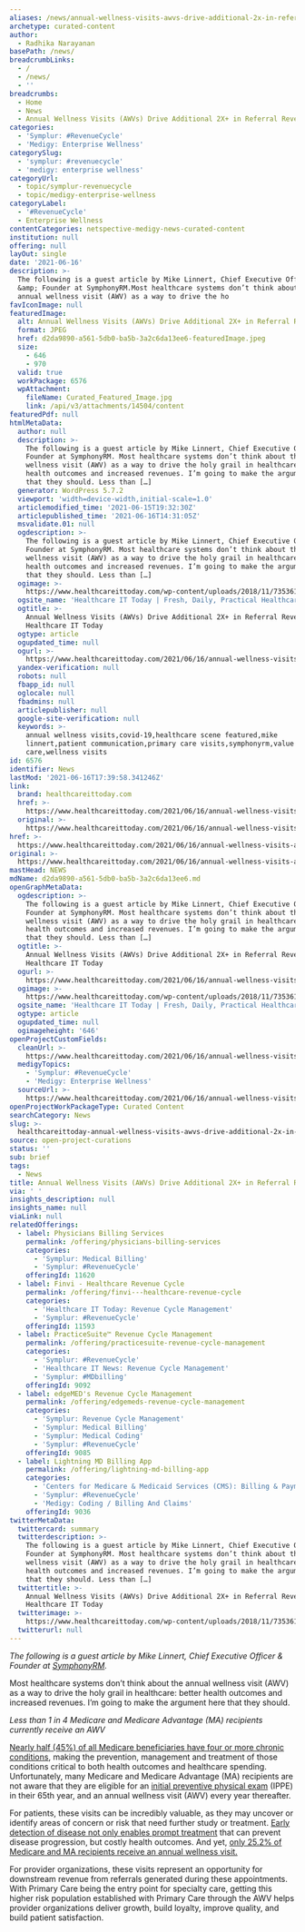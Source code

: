 ```yaml
---
aliases: /news/annual-wellness-visits-awvs-drive-additional-2x-in-referral-revenue
archetype: curated-content
author:
  - Radhika Narayanan
basePath: /news/
breadcrumbLinks:
  - /
  - /news/
  - ''
breadcrumbs:
  - Home
  - News
  - Annual Wellness Visits (AWVs) Drive Additional 2X+ in Referral Revenue
categories:
  - 'Symplur: #RevenueCycle'
  - 'Medigy: Enterprise Wellness'
categorySlug:
  - 'symplur: #revenuecycle'
  - 'medigy: enterprise wellness'
categoryUrl:
  - topic/symplur-revenuecycle
  - topic/medigy-enterprise-wellness
categoryLabel:
  - '#RevenueCycle'
  - Enterprise Wellness
contentCategories: netspective-medigy-news-curated-content
institution: null
offering: null
layOut: single
date: '2021-06-16'
description: >-
  The following is a guest article by Mike Linnert, Chief Executive Officer
  &amp; Founder at SymphonyRM.Most healthcare systems don’t think about the
  annual wellness visit (AWV) as a way to drive the ho
favIconImage: null
featuredImage:
  alt: Annual Wellness Visits (AWVs) Drive Additional 2X+ in Referral Revenue
  format: JPEG
  href: d2da9890-a561-5db0-ba5b-3a2c6da13ee6-featuredImage.jpeg
  size:
    - 646
    - 970
  valid: true
  workPackage: 6576
  wpAttachment:
    fileName: Curated_Featured_Image.jpg
    link: /api/v3/attachments/14504/content
featuredPdf: null
htmlMetaData:
  author: null
  description: >-
    The following is a guest article by Mike Linnert, Chief Executive Officer &
    Founder at SymphonyRM. Most healthcare systems don’t think about the annual
    wellness visit (AWV) as a way to drive the holy grail in healthcare: better
    health outcomes and increased revenues. I’m going to make the argument here
    that they should. Less than […]
  generator: WordPress 5.7.2
  viewport: 'width=device-width,initial-scale=1.0'
  articlemodified_time: '2021-06-15T19:32:30Z'
  articlepublished_time: '2021-06-16T14:31:05Z'
  msvalidate.01: null
  ogdescription: >-
    The following is a guest article by Mike Linnert, Chief Executive Officer &
    Founder at SymphonyRM. Most healthcare systems don’t think about the annual
    wellness visit (AWV) as a way to drive the holy grail in healthcare: better
    health outcomes and increased revenues. I’m going to make the argument here
    that they should. Less than […]
  ogimage: >-
    https://www.healthcareittoday.com/wp-content/uploads/2018/11/735361786-970px-nurse-patient-caregiver-senior-LTPAC.jpg
  ogsite_name: 'Healthcare IT Today | Fresh, Daily, Practical Healthcare IT Insights'
  ogtitle: >-
    Annual Wellness Visits (AWVs) Drive Additional 2X+ in Referral Revenue |
    Healthcare IT Today
  ogtype: article
  ogupdated_time: null
  ogurl: >-
    https://www.healthcareittoday.com/2021/06/16/annual-wellness-visits-awvs-drive-additional-2x-in-referral-revenue/
  yandex-verification: null
  robots: null
  fbapp_id: null
  oglocale: null
  fbadmins: null
  articlepublisher: null
  google-site-verification: null
  keywords: >-
    annual wellness visits,covid-19,healthcare scene featured,mike
    linnert,patient communication,primary care visits,symphonyrm,value based
    care,wellness visits
id: 6576
identifier: News
lastMod: '2021-06-16T17:39:58.341246Z'
link:
  brand: healthcareittoday.com
  href: >-
    https://www.healthcareittoday.com/2021/06/16/annual-wellness-visits-awvs-drive-additional-2x-in-referral-revenue/
  original: >-
    https://www.healthcareittoday.com/2021/06/16/annual-wellness-visits-awvs-drive-additional-2x-in-referral-revenue/
href: >-
  https://www.healthcareittoday.com/2021/06/16/annual-wellness-visits-awvs-drive-additional-2x-in-referral-revenue/
original: >-
  https://www.healthcareittoday.com/2021/06/16/annual-wellness-visits-awvs-drive-additional-2x-in-referral-revenue/
mastHead: NEWS
mdName: d2da9890-a561-5db0-ba5b-3a2c6da13ee6.md
openGraphMetaData:
  ogdescription: >-
    The following is a guest article by Mike Linnert, Chief Executive Officer &
    Founder at SymphonyRM. Most healthcare systems don’t think about the annual
    wellness visit (AWV) as a way to drive the holy grail in healthcare: better
    health outcomes and increased revenues. I’m going to make the argument here
    that they should. Less than […]
  ogtitle: >-
    Annual Wellness Visits (AWVs) Drive Additional 2X+ in Referral Revenue |
    Healthcare IT Today
  ogurl: >-
    https://www.healthcareittoday.com/2021/06/16/annual-wellness-visits-awvs-drive-additional-2x-in-referral-revenue/
  ogimage: >-
    https://www.healthcareittoday.com/wp-content/uploads/2018/11/735361786-970px-nurse-patient-caregiver-senior-LTPAC.jpg
  ogsite_name: 'Healthcare IT Today | Fresh, Daily, Practical Healthcare IT Insights'
  ogtype: article
  ogupdated_time: null
  ogimageheight: '646'
openProjectCustomFields:
  cleanUrl: >-
    https://www.healthcareittoday.com/2021/06/16/annual-wellness-visits-awvs-drive-additional-2x-in-referral-revenue/
  medigyTopics:
    - 'Symplur: #RevenueCycle'
    - 'Medigy: Enterprise Wellness'
  sourceUrl: >-
    https://www.healthcareittoday.com/2021/06/16/annual-wellness-visits-awvs-drive-additional-2x-in-referral-revenue/
openProjectWorkPackageType: Curated Content
searchCategory: News
slug: >-
  healthcareittoday-annual-wellness-visits-awvs-drive-additional-2x-in-referral-revenue
source: open-project-curations
status: ''
sub: brief
tags:
  - News
title: Annual Wellness Visits (AWVs) Drive Additional 2X+ in Referral Revenue
via: ' '
insights_description: null
insights_name: null
viaLink: null
relatedOfferings:
  - label: Physicians Billing Services
    permalink: /offering/physicians-billing-services
    categories:
      - 'Symplur: Medical Billing'
      - 'Symplur: #RevenueCycle'
    offeringId: 11620
  - label: Finvi - Healthcare Revenue Cycle
    permalink: /offering/finvi---healthcare-revenue-cycle
    categories:
      - 'Healthcare IT Today: Revenue Cycle Management'
      - 'Symplur: #RevenueCycle'
    offeringId: 11593
  - label: PracticeSuite™ Revenue Cycle Management
    permalink: /offering/practicesuite-revenue-cycle-management
    categories:
      - 'Symplur: #RevenueCycle'
      - 'Healthcare IT News: Revenue Cycle Management'
      - 'Symplur: #MDbilling'
    offeringId: 9092
  - label: edgeMED's Revenue Cycle Management
    permalink: /offering/edgemeds-revenue-cycle-management
    categories:
      - 'Symplur: Revenue Cycle Management'
      - 'Symplur: Medical Billing'
      - 'Symplur: Medical Coding'
      - 'Symplur: #RevenueCycle'
    offeringId: 9085
  - label: Lightning MD Billing App
    permalink: /offering/lightning-md-billing-app
    categories:
      - 'Centers for Medicare & Medicaid Services (CMS): Billing & Payments'
      - 'Symplur: #RevenueCycle'
      - 'Medigy: Coding / Billing And Claims'
    offeringId: 9036
twitterMetaData:
  twittercard: summary
  twitterdescription: >-
    The following is a guest article by Mike Linnert, Chief Executive Officer &
    Founder at SymphonyRM. Most healthcare systems don’t think about the annual
    wellness visit (AWV) as a way to drive the holy grail in healthcare: better
    health outcomes and increased revenues. I’m going to make the argument here
    that they should. Less than […]
  twittertitle: >-
    Annual Wellness Visits (AWVs) Drive Additional 2X+ in Referral Revenue |
    Healthcare IT Today
  twitterimage: >-
    https://www.healthcareittoday.com/wp-content/uploads/2018/11/735361786-970px-nurse-patient-caregiver-senior-LTPAC.jpg
  twitterurl: null
---
```

<p><i>The following is a guest article by Mike Linnert, Chief Executive Officer &amp; Founder at </i><a href="https://www.symphonyrm.com/"><i>SymphonyRM</i></a><i>.</i></p><p>Most healthcare systems don’t think about the annual wellness visit (AWV) as a way to drive the holy grail in healthcare: better health outcomes and increased revenues. I’m going to make the argument here that they should.</p><p><i>Less than 1 in 4 Medicare and Medicare Advantage (MA) recipients currently receive an AWV</i></p><p><a href="https://www.kff.org/medicare/fact-sheet/10-faqs-medicares-role-in-end-of-life-care/">Nearly half (45%) of all Medicare beneficiaries have four or more chronic conditions</a>, making the prevention, management and treatment of those conditions critical to both health outcomes and healthcare spending. Unfortunately, many Medicare and Medicare Advantage (MA) recipients are not aware that they are eligible for an <a href="https://www.cms.gov/Outreach-and-Education/Medicare-Learning-Network-MLN/MLNProducts/preventive-services/medicare-wellness-visits.html">initial preventive physical exam</a> (IPPE) in their 65th year, and an annual wellness visit (AWV) every year thereafter.</p><p>For patients, these visits can be incredibly valuable, as they may uncover or identify areas of concern or risk that need further study or treatment. <a href="https://www.ajmc.com/view/population-health-screenings-for-the-prevention-of-chronic-disease-progression">Early detection of disease not only enables prompt treatment</a> that can prevent disease progression, but costly health outcomes. And yet, <a href="https://www.aarp.org/content/dam/aarp/ppi/2019/05/annual-wellness-visits-among-medicare-advantage-enrollees.pdf">only 25.2% of Medicare and MA recipients receive an annual wellness visit.</a></p><p>For provider organizations, these visits represent an opportunity for downstream revenue from referrals generated during these appointments. With Primary Care being the entry point for specialty care, getting this higher risk population established with Primary Care through the AWV helps provider organizations deliver growth, build loyalty, improve quality, and build patient satisfaction.</p>